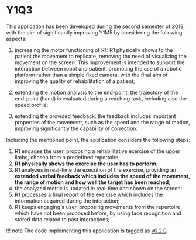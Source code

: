 # Y1Q3

This application has been developed during the second semester of 2018, with the aim of significantly improving Y1M5 by considering the following aspects:

1. increasing the motor functioning of R1: R1 physically shows to the patient the movement to replicate, removing the need of visualizing the movement on the screen. This improvement is intended to support the interaction between robot and patient, promoting the use of a robotic platform rather than a simple fixed camera, with the final aim of improving the quality of rehabilitation of a patient;  

3. extending the motion analysis to the end-point: the trajectory of the end-point (hand) is evaluated during a reaching task, including also the speed profile;

2. extending the provided feedback: the feedback includes important properties of the movement, such as the speed and the range of motion, improving significantly the capability of correction.

Including the mentioned point, the application considers the following steps:

1. R1 engages the user, proposing a rehabilitative exercise of the upper limbs, chosen from a predefined repertoire;
2. **R1 physically shows the exercise the user has to perform**;
3. R1 analyzes in real-time the execution of the exercise, providing an **extended verbal feedback which includes the speed of the movement, the range of motion and how well the target has been reached**;
4. the analyzed metric is updated in real-time and shown on the screen;
5. R1 processes a final report of the exercise which includes the information acquired during the interaction;
6. R1 keeps engaging a user, proposing movements from the repertoire which have not been proposed before, by using face recognition and stored data related to past interactions;

!!! note
    The code implementing this application is tagged as [v0.2.0](https://github.com/robotology/assistive-rehab/releases/tag/v0.2.0).
